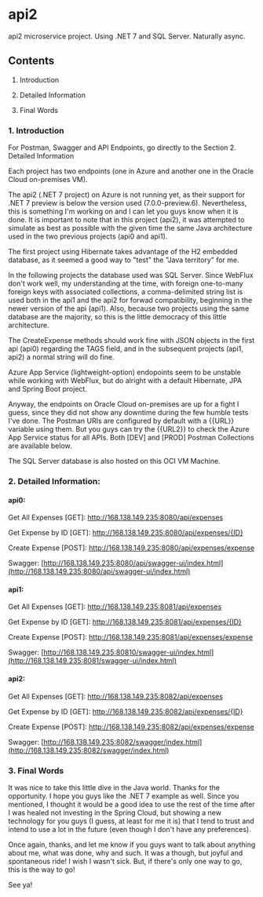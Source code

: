 # api2
api2 microservice project. Using .NET 7 and SQL Server. Naturally async.

## Contents

1. Introduction 

2. Detailed Information

3. Final Words 



### 1. Introduction 

For Postman, Swagger and API Endpoints, go directly to the Section 2. Detailed Information 

Each project has two endpoints (one in Azure and another one in the Oracle Cloud on-premises VM). 

The api2 (.NET 7 project) on Azure is not running yet, as their support for .NET 7 preview is below the version used (7.0.0-preview.6). Nevertheless, this is something I'm working on and I can let you guys know when it is done. It is important to note that in this project (api2), it was attempted to simulate as best as possible with the given time the same Java architecture used in the two previous projects (api0 and api1). 

The first project using Hibernate takes advantage of the H2 embedded database, as it seemed a good way to "test" the "Java territory" for me. 

In the following projects the database used was SQL Server. Since WebFlux don't work well, my understanding at the time, with foreign one-to-many foreign keys with associated collections, a comma-delimited string list is used both in the api1 and the api2 for forwad compatibility, beginning in the newer version of the api (api1). Also, because two projects using the same database are the majority, so this is the little democracy of this little architecture. 

The CreateExpense methods should work fine with JSON objects in the first api (api0) regarding the TAGS field, and in the subsequent projects (api1, api2) a normal string will do fine. 

Azure App Service (lightweight-option) endopoints seem to be unstable while working with WebFlux, but do alright with a default Hibernate, JPA and Spring Boot project. 

Anyway, the endpoints on Oracle Cloud on-premises are up for a fight I guess, since they did not show any downtime during the few humble tests I've done. The Postman URIs are configured by default with a {{URL}} variable using them. But you guys can try the {{URL2}} to check the Azure App Service status for all APIs. Both [DEV] and [PROD] Postman Collections are available below. 

The SQL Server database is also hosted on this OCI VM Machine. 

### 2. Detailed Information: 

#### api0:

Get All Expenses [GET]: http://168.138.149.235:8080/api/expenses

Get Expense by ID [GET]: http://168.138.149.235:8080/api/expenses/{ID}

Create Expense [POST]: http://168.138.149.235:8080/api/expenses/expense

Swagger: [http://168.138.149.235:8080/api/swagger-ui/index.html](http://168.138.149.235:8080/api/swagger-ui/index.html)

#### api1:

Get All Expenses [GET]: http://168.138.149.235:8081/api/expenses

Get Expense by ID [GET]: http://168.138.149.235:8081/api/expenses/{ID}

Create Expense [POST]: http://168.138.149.235:8081/api/expenses/expense

Swagger: [http://168.138.149.235:80810/swagger-ui/index.html](http://168.138.149.235:8081/swagger-ui/index.html)

#### api2:

Get All Expenses [GET]: http://168.138.149.235:8082/api/expenses

Get Expense by ID [GET]: http://168.138.149.235:8082/api/expenses/{ID}

Create Expense [POST]: http://168.138.149.235:8082/api/expenses/expense

Swagger: [http://168.138.149.235:8082/swagger/index.html](http://168.138.149.235:8082/swagger/index.html)

### 3. Final Words 

It was nice to take this little dive in the Java world. Thanks for the opportunity. I hope you guys like the .NET 7 example as well. Since you mentioned, I thought it would be a good idea to use the rest of the time after I was healed not investing in the Spring Cloud, but showing a new technology for you guys (I guess, at least for me it is) that I tend to trust and intend to use a lot in the future (even though I don't have any preferences). 

Once again, thanks, and let me know if you guys want to talk about anything about me, what was done, why and such. It was a though, but joyful and spontaneous ride! I wish I wasn't sick. But, if there's only one way to go, this is the way to go!

See ya!
